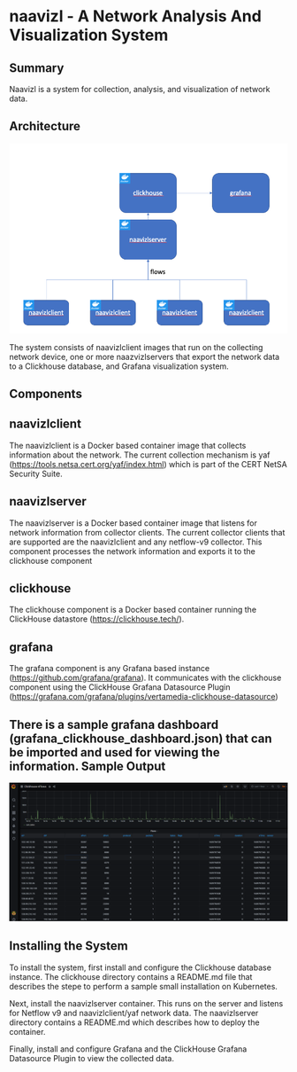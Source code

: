 naavizl - A Network Analysis And Visualization System
====================
Summary
--------------

Naavizl is a system for collection, analysis, and visualization of network data.

Architecture
--------------
![Basic Architecture](naavizlarch.png)

The system consists of naavizlclient images that run on the collecting network device, one or more naazvizlservers that export the network data to a Clickhouse database, and Grafana visualization system.

Components
------------

naavizlclient
--------------
The naavizlclient is a Docker based container image that collects information about the network. The current collection mechanism is yaf (https://tools.netsa.cert.org/yaf/index.html) which is part of the CERT NetSA Security Suite.

naavizlserver
-------------
The naavizlserver is a Docker based container image that listens for network information from collector clients. The current collector clients that are supported are the naavizlclient and any netflow-v9 collector. This component processes the network information and exports it to the clickhouse component

clickhouse
------------
The clickhouse component is a Docker based container running the ClickHouse datastore (https://clickhouse.tech/).

grafana
------------
The grafana component is any Grafana based instance (https://github.com/grafana/grafana). It communicates with the clickhouse component using the ClickHouse Grafana Datasource Plugin (https://grafana.com/grafana/plugins/vertamedia-clickhouse-datasource)

There is a sample grafana dashboard (grafana_clickhouse_dashboard.json) that can be imported and used for viewing the information.
Sample Output
---------------
![Grafana Screenshot](grafanaexample.png)

Installing the System
---------------------
To install the system, first install and configure the Clickhouse database instance. The clickhouse directory contains a README.md file that describes the stepe to perform a sample small installation on Kubernetes.

Next, install the naavizlserver container. This runs on the server and listens for Netflow v9 and naavizlclient/yaf network data. The naavizlserver directory contains a README.md which describes how to deploy the container.

Finally, install and configure Grafana and the ClickHouse Grafana Datasource Plugin to view the collected data.